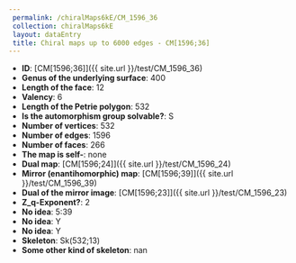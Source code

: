 ```yaml
--- 
 permalink: /chiralMaps6kE/CM_1596_36 
 collection: chiralMaps6kE
 layout: dataEntry
 title: Chiral maps up to 6000 edges - CM[1596;36]
---
```


- **ID**: [CM[1596;36]]({{ site.url }}/test/CM_1596_36)
- **Genus of the underlying surface**: 400
- **Length of the face**: 12
- **Valency**: 6
- **Length of the Petrie polygon**: 532
- **Is the automorphism group solvable?**: S
- **Number of vertices**: 532
- **Number of edges**: 1596
- **Number of faces**: 266
- **The map is self-**: none
- **Dual map**: [CM[1596;24]]({{ site.url }}/test/CM_1596_24)
- **Mirror (enantihomorphic) map**: [CM[1596;39]]({{ site.url }}/test/CM_1596_39)
- **Dual of the mirror image**: [CM[1596;23]]({{ site.url }}/test/CM_1596_23)
- **Z_q-Exponent?**: 2
- **No idea**:  5:39
- **No idea**: Y
- **No idea**: Y
- **Skeleton**: Sk(532;13)
- **Some other kind of skeleton**: nan
